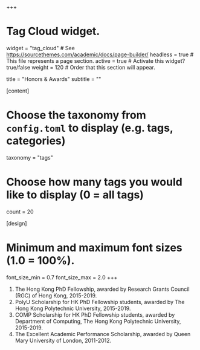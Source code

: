 +++
# Tag Cloud widget.
widget = "tag_cloud"  # See https://sourcethemes.com/academic/docs/page-builder/
headless = true  # This file represents a page section.
active = true  # Activate this widget? true/false
weight = 120  # Order that this section will appear.

title = "Honors & Awards"
subtitle = ""

[content]
  # Choose the taxonomy from `config.toml` to display (e.g. tags, categories)
  taxonomy = "tags"
  
  # Choose how many tags you would like to display (0 = all tags)
  count = 20

[design]
  # Minimum and maximum font sizes (1.0 = 100%).
  font_size_min = 0.7
  font_size_max = 2.0
+++

1. The Hong Kong PhD Fellowship, awarded by Research Grants Council (RGC) of Hong Kong, 2015-2019.
2. PolyU Scholarship for HK PhD Fellowship students, awarded by The Hong Kong Polytechnic University, 2015-2019.
3. COMP Scholarship for HK PhD Fellowship students, awarded by Department of Computing, The Hong Kong Polytechnic University, 2015-2019.
4. The Excellent Academic Performance Scholarship, awarded by Queen Mary University of London, 2011-2012.
